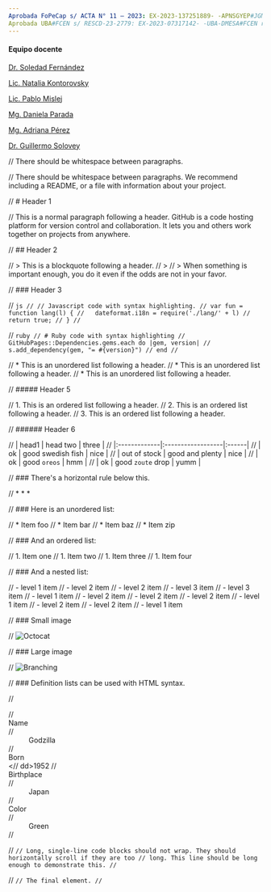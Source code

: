 ```yaml
---
Aprobada FoPeCap s/ ACTA N° 11 – 2023: EX-2023-137251889- -APNSGYEP#JGM
Aprobada UBA#FCEN s/ RESCD-23-2779: EX-2023-07317142- -UBA-DMESA#FCEN refrendada 10-04-24 en CS
---
```


#### Equipo docente

[Dr. Soledad Fernández](https://ic.fcen.uba.ar/institucional/integrantes/fernandezmariasoledad)

[Lic. Natalia Kontorovsky](https://ic.fcen.uba.ar/institucional/integrantes/natalia-kontorovsky)

[Lic. Pablo Mislej](https://mate.dm.uba.ar/~pfmislej/)

[Mg. Daniela Parada](https://daniellaparada.github.io/personal/about.html)

[Mg. Adriana Pérez](https://www.ic.fcen.uba.ar/ceecs/carrera/docentes/perez-adriana)

[Dr. Guillermo Solovey](https://gsolovey.netlify.app/)

// There should be whitespace between paragraphs.

// There should be whitespace between paragraphs. We recommend including a README, or a file with information about your project.

// # Header 1

// This is a normal paragraph following a header. GitHub is a code hosting platform for version control and collaboration. It lets you and others work together on projects from anywhere.

// ## Header 2

// > This is a blockquote following a header.
// >
// > When something is important enough, you do it even if the odds are not in your favor.

// ### Header 3

// ```js
// // Javascript code with syntax highlighting.
// var fun = function lang(l) {
//   dateformat.i18n = require('./lang/' + l)
//   return true;
// }
// ```

// ```ruby
// # Ruby code with syntax highlighting
// GitHubPages::Dependencies.gems.each do |gem, version|
//   s.add_dependency(gem, "= #{version}")
// end
// ```



// *   This is an unordered list following a header.
// *   This is an unordered list following a header.
// *   This is an unordered list following a header.

// ##### Header 5

// 1.  This is an ordered list following a header.
// 2.  This is an ordered list following a header.
// 3.  This is an ordered list following a header.

// ###### Header 6

// | head1        | head two          | three |
// |:-------------|:------------------|:------|
// | ok           | good swedish fish | nice  |
// | out of stock | good and plenty   | nice  |
// | ok           | good `oreos`      | hmm   |
// | ok           | good `zoute` drop | yumm  |

// ### There's a horizontal rule below this.

// * * *

// ### Here is an unordered list:

// *   Item foo
// *   Item bar
// *   Item baz
// *   Item zip

// ### And an ordered list:

// 1.  Item one
// 1.  Item two
// 1.  Item three
// 1.  Item four

// ### And a nested list:

// - level 1 item
//   - level 2 item
//   - level 2 item
//     - level 3 item
//     - level 3 item
// - level 1 item
//   - level 2 item
//   - level 2 item
//   - level 2 item
// - level 1 item
//   - level 2 item
//   - level 2 item
// - level 1 item

// ### Small image

// ![Octocat](https://github.githubassets.com/images/icons/emoji/octocat.png)

// ### Large image

// ![Branching](https://docs.github.com/assets/cb-23923/mw-1440/images/help/repository/branching.webp)

// ### Definition lists can be used with HTML syntax.

// <dl>
// <dt>Name</dt>
// <dd>Godzilla</dd>
// <dt>Born</dt>
<// dd>1952</dd>
// <dt>Birthplace</dt>
// <dd>Japan</dd>
// <dt>Color</dt>
// <dd>Green</dd>
// </dl>

// ```
// Long, single-line code blocks should not wrap. They should horizontally scroll if they are too // long. This line should be long enough to demonstrate this.
// ```

// ```
// The final element.
// ```
